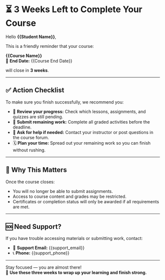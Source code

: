 # ⏳ 3 Weeks Left to Complete Your Course

Hello **{{Student Name}}**,

This is a friendly reminder that your course:

**{{Course Name}}**  
📅 **End Date:** {{Course End Date}}

will close in **3 weeks**.

---

## ✅ Action Checklist

To make sure you finish successfully, we recommend you:

- 📖 **Review your progress:** Check which lessons, assignments, and quizzes are still pending.
- 📝 **Submit remaining work:** Complete all graded activities before the deadline.
- 💬 **Ask for help if needed:** Contact your instructor or post questions in the course forum.
- 🗓️ **Plan your time:** Spread out your remaining work so you can finish without rushing.

---

## 🔔 Why This Matters

Once the course closes:

- You will no longer be able to submit assignments.
- Access to course content and grades may be restricted.
- Certificates or completion status will only be awarded if all requirements are met.

---

## 🆘 Need Support?

If you have trouble accessing materials or submitting work, contact:

- 📧 **Support Email:** {{support_email}}  
- 📞 **Phone:** {{support_phone}}

---

Stay focused — you are almost there!  
🎯 **Use these three weeks to wrap up your learning and finish strong.**

